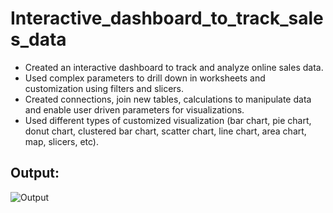 # Interactive_dashboard_to_track_sales_data

* Created an interactive dashboard to track and analyze online sales data. 
* Used complex parameters to drill down in worksheets and customization using filters and slicers. 
* Created connections, join new tables, calculations to manipulate data and enable user driven parameters for visualizations. 
* Used different types of customized visualization (bar chart, pie chart, donut chart, clustered bar chart, scatter chart, line chart, area chart, map, slicers, etc).

## Output:
![Output](https://github.com/AtharvaBaheti14/Interactive_dashboard_to_track_sales_data/assets/119868518/13a51c3a-511d-4065-ab0d-666ebcd7a1ed)

